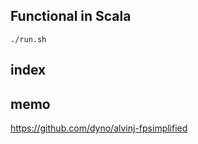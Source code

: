 ## Functional in Scala

```
./run.sh
```

## index


## memo

https://github.com/dyno/alvinj-fpsimplified
